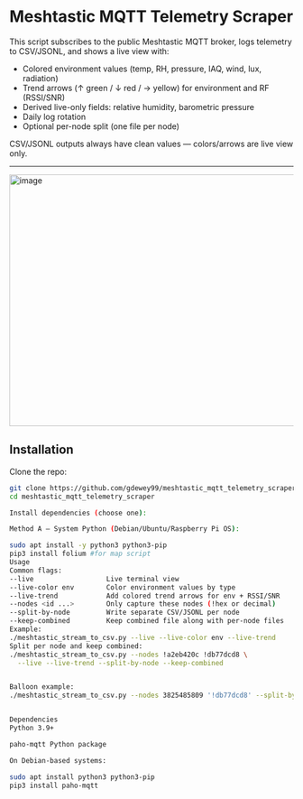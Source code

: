 # Meshtastic MQTT Telemetry Scraper

This script subscribes to the public Meshtastic MQTT broker, logs telemetry to CSV/JSONL, and shows a live view with:
- Colored environment values (temp, RH, pressure, IAQ, wind, lux, radiation)
- Trend arrows (↑ green / ↓ red / → yellow) for environment and RF (RSSI/SNR)
- Derived live-only fields: relative humidity, barometric pressure
- Daily log rotation
- Optional per-node split (one file per node)

CSV/JSONL outputs always have clean values — colors/arrows are live view only.

---
<img width="1136" height="446" alt="image" src="https://github.com/user-attachments/assets/a82105f5-f283-4254-a293-971705db5242" />

## Installation

Clone the repo:
```bash
git clone https://github.com/gdewey99/meshtastic_mqtt_telemetry_scraper.git
cd meshtastic_mqtt_telemetry_scraper

Install dependencies (choose one):

Method A — System Python (Debian/Ubuntu/Raspberry Pi OS):

sudo apt install -y python3 python3-pip
pip3 install folium #for map script
Usage
Common flags:
--live                  Live terminal view
--live-color env        Color environment values by type
--live-trend            Add colored trend arrows for env + RSSI/SNR
--nodes <id ...>        Only capture these nodes (!hex or decimal)
--split-by-node         Write separate CSV/JSONL per node
--keep-combined         Keep combined file along with per-node files
Example:
./meshtastic_stream_to_csv.py --live --live-color env --live-trend
Split per node and keep combined:
./meshtastic_stream_to_csv.py --nodes !a2eb420c !db77dcd8 \
  --live --live-trend --split-by-node --keep-combined


Balloon example:
./meshtastic_stream_to_csv.py --nodes 3825485809 '!db77dcd8' --split-by-node --live --live-trend


Dependencies
Python 3.9+

paho-mqtt Python package

On Debian-based systems:

sudo apt install python3 python3-pip
pip3 install paho-mqtt




